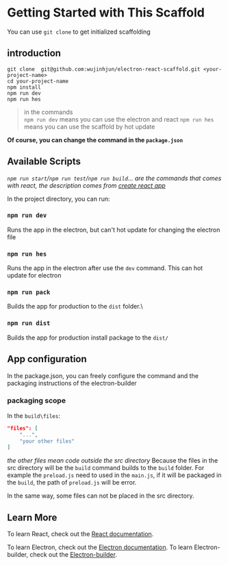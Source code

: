 # Getting Started with This Scaffold

You can use `git clone` to get initialized scaffolding

## introduction

``` shell
git clone  git@github.com:wujinhjun/electron-react-scaffold.git <your-project-name>
cd your-project-name
npm install
npm run dev
npm run hes
```

>in the commands  
`npm run dev` means you can use the electron and react
`npm run hes` means you can use the scaffold by hot update

**Of course, you can change the command in the `package.json`**

## Available Scripts

*`npm run start`/`npm run test`/`npm run build`... are the commands that comes with react, the description comes from [create react app](https://github.com/facebook/create-react-app)*

In the project directory, you can run:

### `npm run dev`

Runs the app in the electron, but can't hot update for changing the electron file

### `npm run hes`

Runs the app in the electron after use the `dev` command. This can hot update for electron

### `npm run pack`

Builds the app for production to the `dist` folder.\

### `npm run dist`

Builds the app for production install package to the `dist/`

## App configuration

In the package.json, you can freely configure the command and the packaging instructions of the electron-builder

### packaging scope

In the `build\files`:

```json
"files": [
    "...",
    "your other files"
]
```

*the other files mean code outside the src directory*
Because the files in the src directory will be the `build` command builds to the `build` folder. For example the `preload.js` need to used in the `main.js`, if it will be packaged in the `build`, the path of `preload.js` will be error.

In the same way, some files can not be placed in the src directory.

## Learn More

To learn React, check out the [React documentation](https://reactjs.org/).

To learn Electron, check out the [Electron documentation](https://www.electronjs.org).
To learn Electron-builder, check out the [Electron-builder](https://www.electron.build/).
